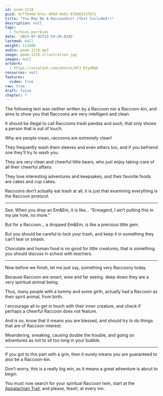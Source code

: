 ```yaml
---
id: poem-1218
guid: dcf7be6d-67ec-499d-9e81-87b082237b72
title: "You May Be A Raccoonkin! (Test Included!)"
description: null
tags:
  - furkies-purrkies
date: '2023-07-02T22:54:20.829Z'
lastmod: null
weight: 121800
audio: poem-1218.mp3
image: poem-1218-illustration.jpg
images: null
artwork:
  - https://unsplash.com/photos/8YJ_R1yeMqE
resources: null
features:
  video: true
raw: true
draft: false
chapter: 7
---
```


The following text was neither written by a Raccoon nor a Raccoon-kin,
and aims to show you that Raccoons are very intelligent and clean.

It should be illegal to call Raccoons trash pandas and such,
that only shows a person that is out of touch.

Why are people mean,
raccoons are extremely clean!

They frequently wash them sleeves and even others too,
and if you befriend one they’ll try to wash you.

They are very clean and cheerful little bears,
who just enjoy taking-care of all their cheerful affairs.

They love interesting adventures and keepsakes,
and their favorite foods are cakes and cup cakes.

Raccoons don’t actually eat trash at all,
it is just that examining everything is the Raccoon protocol.

---

See, When you drop an Em&Em,
it is like… “Ermagerd, I ain’t putting this in my pie hole, no more.”

But for a Raccoon.., a dropped Em&Em,
is like a precious little gem.

But you should be careful to lock your trash,
and keep it in something they can’t tear or smash.

Chocolate and human food is no good for little creatures,
that is something you should discuss in school with teachers.

---

Now before we finish, let me just say,
something very Raccoony today.

Because Raccoon are smart, wise and far seeing.
deep down they are a very spiritual animal being.

Thus, many people with a tummy and some girth,
actually had a Raccoon as their spirit animal, from birth.

I encourage all to get in touch with their inner creature,
and check if perhaps a cheerful Raccoon does not feature.

And is so, know that it means you are blessed,
and should try to do things that are of Raccoon interest.

Meandering, sneaking, causing double the trouble,
and going on adventures as not to sit too long in your bubble.

---

If you got to this part with a grin,
then it surely means you are guaranteed to also be a Raccoon-kin.

Don’t worry, this is a really big win,
as it means a great adventure is about to begin.

You must now search for your spiritual Raccoon twin,
start at the [Appalachian Trail][1], and please, feast!, at every inn.

[1]: https://www.youtube.com/results?search_query=appalachian+trail
